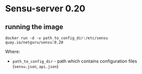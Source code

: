 # Sensu-server 0.20

## running the image

`docker run -d -v path_to_config_dir:/etc/sensu quay.io/netguru/sensu:0.20`

Where:
* `path_to_config_dir` - path which contains configuration files (`sensu.json`, `api.json`)
